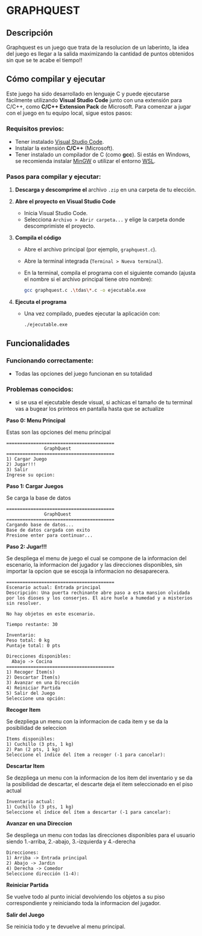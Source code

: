 # GRAPHQUEST

## Descripción

Graphquest es un juego que trata de la resolucion de un laberinto, la idea del juego es llegar a la salida maximizando la cantidad de puntos obtenidos sin que se te acabe el tiempo!!

## Cómo compilar y ejecutar

Este juego ha sido desarrollado en lenguaje C y puede ejecutarse fácilmente utilizando **Visual Studio Code** junto con una extensión para C/C++, como **C/C++ Extension Pack** de Microsoft. Para comenzar a jugar con el juego en tu equipo local, sigue estos pasos:

### Requisitos previos:

- Tener instalado [Visual Studio Code](https://code.visualstudio.com/).
- Instalar la extensión **C/C++** (Microsoft).
- Tener instalado un compilador de C (como **gcc**). Si estás en Windows, se recomienda instalar [MinGW](https://www.mingw-w64.org/) o utilizar el entorno [WSL](https://learn.microsoft.com/en-us/windows/wsl/).

### Pasos para compilar y ejecutar:

1. **Descarga y descomprime el** archivo `.zip` en una carpeta de tu elección.
2. **Abre el proyecto en Visual Studio Code**
    - Inicia Visual Studio Code.
    - Selecciona `Archivo > Abrir carpeta...` y elige la carpeta donde descomprimiste el proyecto.
3. **Compila el código**
    - Abre el archivo principal (por ejemplo, `graphquest.c`).
    - Abre la terminal integrada (`Terminal > Nueva terminal`).
    - En la terminal, compila el programa con el siguiente comando (ajusta el nombre si el archivo principal tiene otro nombre):
        
        ```bash
        gcc graphquest.c .\tdas\*.c -o ejecutable.exe
        ```
        
4. **Ejecuta el programa**
    - Una vez compilado, puedes ejecutar la aplicación con:
        
        ```
        ./ejecutable.exe
        ```
        

## Funcionalidades

### Funcionando correctamente:

- Todas las opciones del juego funcionan en su totalidad

### Problemas conocidos:

- si se usa el ejecutable desde visual, si achicas el tamaño de tu terminal vas a bugear los printeos en pantalla hasta que se actualize

**Paso 0: Menu Principal**

Estas son las opciones del menu principal

```
========================================
              GraphQuest
========================================
1) Cargar Juego
2) Jugar!!!
3) Salir
Ingrese su opcion: 
```

**Paso 1: Cargar Juegos**

Se carga la base de datos 

```
========================================
              GraphQuest
========================================
Cargando base de datos...
Base de datos cargada con exito
Presione enter para continuar...
```

**Paso 2: Jugar!!!**

Se despliega el menu de juego el cual se compone de la informacion del escenario, la informacion del jugador y las direcciones disponibles, sin importar la opcion que se escoja la informacion no desaparecera.

```
========================================
Escenario actual: Entrada principal
Descripción: Una puerta rechinante abre paso a esta mansion olvidada por los dioses y los conserjes. El aire huele a humedad y a misterios sin resolver.

No hay objetos en este escenario.

Tiempo restante: 30

Inventario:
Peso total: 0 kg
Puntaje total: 0 pts

Direcciones disponibles:
  Abajo -> Cocina
========================================
1) Recoger Ítem(s)
2) Descartar Ítem(s)
3) Avanzar en una Dirección
4) Reiniciar Partida
5) Salir del Juego
Seleccione una opción:
```

**Recoger Item**

Se dezpliega un menu con la informacion de cada item y se da la posibilidad de seleccion

```
Ítems disponibles:
1) Cuchillo (3 pts, 1 kg)
2) Pan (2 pts, 1 kg)
Seleccione el índice del ítem a recoger (-1 para cancelar):
```

**Descartar Item**

Se dezpliega un menu con la informacion de los item del inventario y se da la posibilidad de descartar, el descarte deja el item seleccionado en el piso actual

```
Inventario actual:
1) Cuchillo (3 pts, 1 kg)
Seleccione el índice del ítem a descartar (-1 para cancelar):
```

**Avanzar en una Direccion**

Se despliega un menu con todas las direcciones disponibles para el usuario siendo 1.-arriba, 2.-abajo, 3.-izquierda y 4.-derecha
```
Direcciones:
1) Arriba -> Entrada principal
2) Abajo -> Jardin
4) Derecha -> Comedor
Seleccione dirección (1-4):
```

**Reiniciar Partida**

Se vuelve todo al punto inicial devolviendo los objetos a su piso correspondiente y reiniciando toda la informacion del jugador.

**Salir del Juego**

Se reinicia todo y te devuelve al menu principal.
